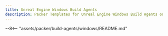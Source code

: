 ```yaml
---
title: Unreal Engine Windows Build Agents
description: Packer Templates for Unreal Engine Windows Build Agents on AWS
---
```


--8<-- "assets/packer/build-agents/windows/README.md"

